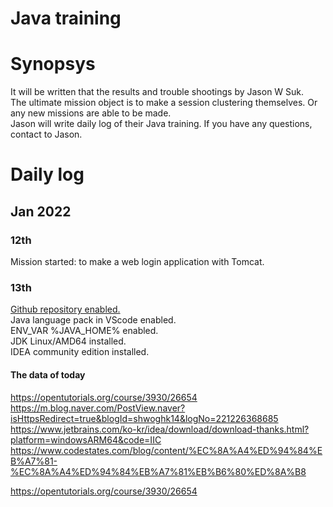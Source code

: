 Java training
======

# Synopsys
It will be written that the results and trouble shootings by Jason W Suk.  
The ultimate mission object is to make a session clustering themselves. Or any new missions are able to be made.  
Jason will write daily log of their Java training. If you have any questions, contact to Jason.  

# Daily log
## Jan 2022
### 12th
Mission started: to make a web login application with Tomcat.

### 13th
[Github repository enabled.](https://github.com/wjsuk/Java)  
Java language pack in VScode enabled.  
ENV_VAR %JAVA_HOME% enabled.  
JDK Linux/AMD64 installed.  
IDEA community edition installed.  

#### The data of today
https://opentutorials.org/course/3930/26654  
https://m.blog.naver.com/PostView.naver?isHttpsRedirect=true&blogId=shwoghk14&logNo=221226368685  
https://www.jetbrains.com/ko-kr/idea/download/download-thanks.html?platform=windowsARM64&code=IIC  
https://www.codestates.com/blog/content/%EC%8A%A4%ED%94%84%EB%A7%81-%EC%8A%A4%ED%94%84%EB%A7%81%EB%B6%80%ED%8A%B8  

https://opentutorials.org/course/3930/26654  